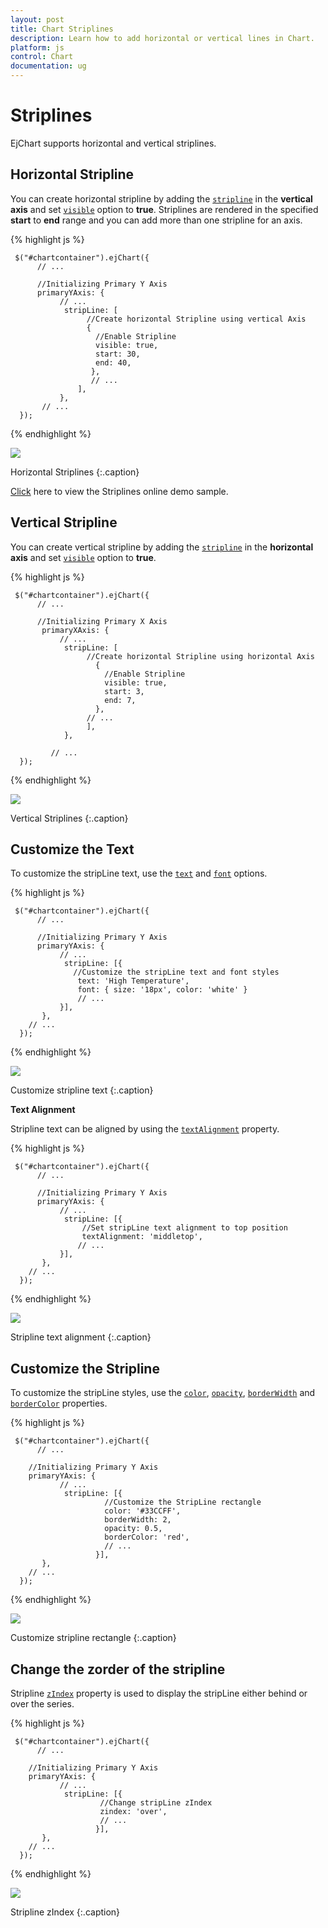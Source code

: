 ```yaml
---
layout: post
title: Chart Striplines
description: Learn how to add horizontal or vertical lines in Chart.                                                  
platform: js
control: Chart
documentation: ug
---
```


# Striplines

EjChart supports horizontal and vertical striplines. 

## Horizontal Stripline

You can create horizontal stripline by adding the [`stripline`](../api/ejchart#members:primaryyaxis-stripline) in the **vertical axis** and set [`visible`](../api/ejchart#members:primaryxaxis-stripline-visible) option to **true**. Striplines are rendered in the specified **start** to **end** range and you can add more than one stripline for an axis.


{% highlight js %}

     $("#chartcontainer").ejChart({
          // ...

          //Initializing Primary Y Axis
          primaryYAxis: {
               // ...
                stripLine: [
                     //Create horizontal Stripline using vertical Axis
                     {
                       //Enable Stripline
                       visible: true,
                       start: 30,
                       end: 40,
                      },
                      // ...
                   ],
               },
           // ...
      });


{% endhighlight %}

![](/js/Chart/Striplines_images/Striplines_img1.png)

Horizontal Striplines
{:.caption}

[Click](http://js.syncfusion.com/demos/web/#!/azure/chart/chartaxes/striplines) here to view the Striplines online demo sample.


## Vertical Stripline

You can create vertical stripline by adding the [`stripline`](../api/ejchart#members:primaryxaxis-stripline) in the **horizontal axis** and set [`visible`](../api/ejchart#members:primaryyaxis-stripline-visible) option to **true**.  


{% highlight js %}

     $("#chartcontainer").ejChart({
          // ...

          //Initializing Primary X Axis
           primaryXAxis: {
               // ...
                stripLine: [
                     //Create horizontal Stripline using horizontal Axis
                       {
                         //Enable Stripline
                         visible: true,
                         start: 3,
                         end: 7,
                       },
                     // ...
                     ],
                },

             // ...
      });


{% endhighlight %}

![](/js/Chart/Striplines_images/Striplines_img2.png)

Vertical Striplines
{:.caption}


## Customize the Text

To customize the stripLine text, use the [`text`](../api/ejchart#members:primaryyaxis-stripline-text) and [`font`](../api/ejchart#members:primaryyaxis-stripline-font) options. 

{% highlight js %}

     $("#chartcontainer").ejChart({
          // ...

          //Initializing Primary Y Axis
          primaryYAxis: {
               // ...
                stripLine: [{
                  //Customize the stripLine text and font styles
                   text: 'High Temperature',
                   font: { size: '18px', color: 'white' }      
                   // ...                         
               }],
           },
        // ...
      });


{% endhighlight %}

![](/js/Chart/Striplines_images/Striplines_img3.png)

Customize stripline text
{:.caption}	

**Text Alignment**

Stripline text can be aligned by using the [`textAlignment`](../api/ejchart#members:primaryyaxis-stripline-textalignment) property.  

{% highlight js %}

     $("#chartcontainer").ejChart({
          // ...

          //Initializing Primary Y Axis
          primaryYAxis: {
               // ...
                stripLine: [{
                    //Set stripLine text alignment to top position
                    textAlignment: 'middletop',        
                   // ...                         
               }],
           },
        // ...
      });


{% endhighlight %}

![](/js/Chart/Striplines_images/Striplines_img4.png)

Stripline text alignment
{:.caption}


## Customize the Stripline

To customize the stripLine styles, use the [`color`](../api/ejchart#members:primaryyaxis-stripline-color), [`opacity`](../api/ejchart#members:primaryyaxis-stripline-opacity), [`borderWidth`](../api/ejchart#members:primaryyaxis-stripline-borderwidth) and [`borderColor`](../api/ejchart#members:primaryyaxis-stripline-bordercolor) properties. 

{% highlight js %}

     $("#chartcontainer").ejChart({
          // ...

        //Initializing Primary Y Axis
        primaryYAxis: {
               // ...
                stripLine: [{
                         //Customize the StripLine rectangle
                         color: '#33CCFF',
                         borderWidth: 2,
                         opacity: 0.5,
                         borderColor: 'red',  
                         // ...
                       }],
           },
        // ...
      });


{% endhighlight %}

![](/js/Chart/Striplines_images/Striplines_img5.png)

Customize stripline rectangle
{:.caption}


## Change the zorder of the stripline

Stripline [`zIndex`](../api/ejchart#members:primaryyaxis-stripline-zindex) property is used to display the stripLine either behind or over the series.  

{% highlight js %}

     $("#chartcontainer").ejChart({
          // ...

        //Initializing Primary Y Axis
        primaryYAxis: {
               // ...
                stripLine: [{
                        //Change stripLine zIndex
                        zindex: 'over',
                        // ...
                       }],
           },
        // ...
      });


{% endhighlight %}

![](/js/Chart/Striplines_images/Striplines_img6.png)

Stripline zIndex
{:.caption}
